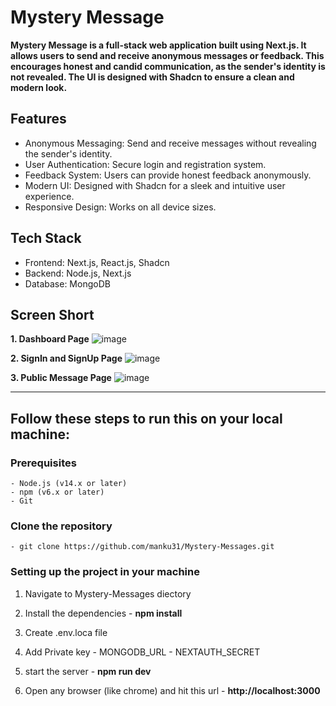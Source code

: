 # Mystery Message

**Mystery Message is a full-stack web application built using Next.js. It allows users to send and receive anonymous messages or feedback. This encourages honest and candid communication, as the sender's identity is not revealed. The UI is designed with Shadcn to ensure a clean and modern look.**


## Features

 - Anonymous Messaging: Send and receive messages without revealing the sender's identity.
 - User Authentication: Secure login and registration system.
 - Feedback System: Users can provide honest feedback anonymously.
 - Modern UI: Designed with Shadcn for a sleek and intuitive user experience.
 - Responsive Design: Works on all device sizes.

## Tech Stack

 - Frontend: Next.js, React.js, Shadcn
 - Backend: Node.js, Next.js
 - Database: MongoDB

## Screen Short

**1. Dashboard Page**
  ![image](https://github.com/user-attachments/assets/5c2b15f6-49ae-481c-bb2d-947b53bfc916)

**2. SignIn and SignUp Page**
  ![image](https://github.com/user-attachments/assets/37f5be92-cdd1-4bbe-a032-c6aab226b837)

**3. Public Message Page**
  ![image](https://github.com/user-attachments/assets/e42102d2-eb8f-4376-a904-e231d93ecb1b)

---





## Follow these steps to run this on your local machine:

### Prerequisites

    - Node.js (v14.x or later)
    - npm (v6.x or later)
    - Git


### Clone the repository 
    - git clone https://github.com/manku31/Mystery-Messages.git


### Setting up the project in your machine

  1. Navigate to Mystery-Messages diectory

  2. Install the dependencies
    - **npm install**
     
  2. Create .env.loca file

  2. Add Private key
    - MONGODB_URL
    - NEXTAUTH_SECRET
     
  4. start the server
    - **npm run dev**
     
  5. Open any browser (like chrome) and hit this url
    - **http://localhost:3000**
  

